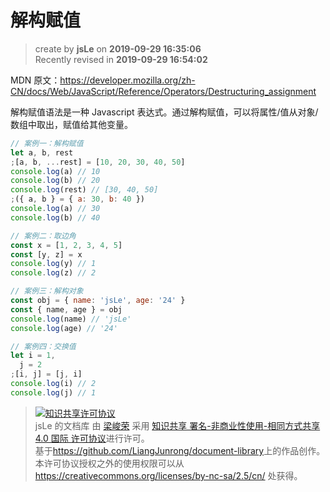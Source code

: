 # 解构赋值

> create by **jsLe** on **2019-09-29 16:35:06**  
> Recently revised in **2019-09-29 16:54:02**

MDN 原文：https://developer.mozilla.org/zh-CN/docs/Web/JavaScript/Reference/Operators/Destructuring_assignment

解构赋值语法是一种 Javascript 表达式。通过解构赋值，可以将属性/值从对象/数组中取出，赋值给其他变量。

```js
// 案例一：解构赋值
let a, b, rest
;[a, b, ...rest] = [10, 20, 30, 40, 50]
console.log(a) // 10
console.log(b) // 20
console.log(rest) // [30, 40, 50]
;({ a, b } = { a: 30, b: 40 })
console.log(a) // 30
console.log(b) // 40

// 案例二：取边角
const x = [1, 2, 3, 4, 5]
const [y, z] = x
console.log(y) // 1
console.log(z) // 2

// 案例三：解构对象
const obj = { name: 'jsLe', age: '24' }
const { name, age } = obj
console.log(name) // 'jsLe'
console.log(age) // '24'

// 案例四：交换值
let i = 1,
  j = 2
;[i, j] = [j, i]
console.log(i) // 2
console.log(j) // 1
```

> <a rel="license" href="http://creativecommons.org/licenses/by-nc-sa/4.0/"><img alt="知识共享许可协议" style="border-width:0" src="https://i.creativecommons.org/l/by-nc-sa/4.0/88x31.png" /></a><br /><span xmlns:dct="http://purl.org/dc/terms/" property="dct:title">jsLe 的文档库</span> 由 <a xmlns:cc="http://creativecommons.org/ns#" href="https://github.com/LiangJunrong/document-library" property="cc:attributionName" rel="cc:attributionURL">梁峻荣</a> 采用 <a rel="license" href="http://creativecommons.org/licenses/by-nc-sa/4.0/">知识共享 署名-非商业性使用-相同方式共享 4.0 国际 许可协议</a>进行许可。<br />基于<a xmlns:dct="http://purl.org/dc/terms/" href="https://github.com/LiangJunrong/document-library" rel="dct:source">https://github.com/LiangJunrong/document-library</a>上的作品创作。<br />本许可协议授权之外的使用权限可以从 <a xmlns:cc="http://creativecommons.org/ns#" href="https://creativecommons.org/licenses/by-nc-sa/2.5/cn/" rel="cc:morePermissions">https://creativecommons.org/licenses/by-nc-sa/2.5/cn/</a> 处获得。
